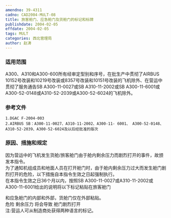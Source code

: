 ```yaml
---
amendno: 39-4311  
cadno: CAD2004-MULT-08  
title: 旅客舱门、应急舱门及货舱门的标记和标牌  
publishdate: 2004-02-05  
effdate: 2004-02-05  
tags: MULT  
categories: 西北管理局  
author: 赵涛  
---
```

  
### 适用范围  
A300、A310和A300-600所有经审定型别和序号，在批生产中贯彻了AIRBUS 10152号改装和10219号改装或8357号改装和10151号改装的飞机除外、在营运中贯彻了服务通告SB A300-11-0027或SB A310-11-2002或SB A300-11-6001或A300-52-0148或A310-52-2039或A300-52-6024的飞机除外。  
  
<!--more-->  
### 参考文件  
    1.DGAC F-2004-003  
    2.AIRBUS SB：A300-11-0027、A310-11-2002、A300-11- 6001、 A300-52-0148、A310-52-2039、A300-52-6024及以后经批准的版次  
  
### 原因、措施和规定  
因为营运中的飞机发生货舱/旅客舱门由于舱内剩余压力而剧烈打开的事件，故颁发本指令。  
    为了通知机组成员和地面人员在打开舱门时，由于舱内剩余压力过大而发生舱门剧烈打开的危险，以下措施自本指令生效之日起强制执行。  
    在本指令生效之日36个月以内，按照SB A300-11-0027或A310-11-2002或A300-11-6001给出的说明将以下标记粘贴在旅客舱门  
        
和应急舱门的内部和外部，货舱门仅在外部粘贴。  
危险 剩余压力 将会导致                       舱门剧烈打开  
注:营运人可从制造商处获得两种语言的标记。  
